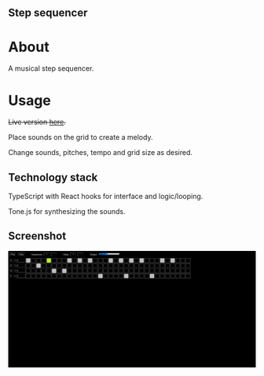 ## Step sequencer

# About

A musical step sequencer. 

# Usage

~~Live version [here](https://reactstepsequencer.herokuapp.com).~~

Place sounds on the grid to create a melody.

Change sounds, pitches, tempo and grid size as desired.

## Technology stack

TypeScript with React hooks for interface and logic/looping.

Tone.js for synthesizing the sounds.

## Screenshot

![Alt text](/screenshots/index.png?raw=true)
